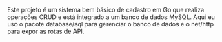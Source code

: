 Este projeto é um sistema bem básico de cadastro em Go que realiza operações CRUD e está integrado a um banco de dados MySQL. Aqui eu uso o pacote database/sql para gerenciar o banco de dados e o net/http para expor as rotas de API.
